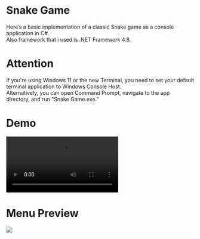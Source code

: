 # Snake Game
 Here’s a basic implementation of a classic Snake game as a console application in C#.<br>
 Also framework that i used is .NET Framework 4.8.<br>

 # Attention 
If you're using Windows 11 or the new Terminal, you need to set your default terminal application to Windows Console Host.<br> Alternatively, you can open Command Prompt, navigate to the app directory, and run "Snake Game.exe."


<h1>Demo</h1>
<video src="https://github.com/user-attachments/assets/e7bb45d2-256d-4331-a866-cfced4301034" loop></video>



<h1>Menu Preview</h1>
<image src="https://github.com/user-attachments/assets/6e6254d3-c49c-4b1c-826e-f91681f75252"></image>


